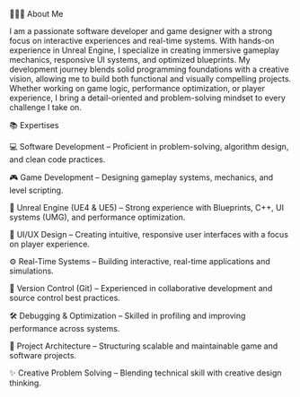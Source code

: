 👨🏻‍💻 About Me

I am a passionate software developer and game designer with a strong focus on interactive experiences and real-time systems. With hands-on experience in Unreal Engine, I specialize in creating immersive gameplay mechanics, responsive UI systems, and optimized blueprints. My development journey blends solid programming foundations with a creative vision, allowing me to build both functional and visually compelling projects. Whether working on game logic, performance optimization, or player experience, I bring a detail-oriented and problem-solving mindset to every challenge I take on.

📚 Expertises

💻 Software Development – Proficient in problem-solving, algorithm design, and clean code practices.

🎮 Game Development – Designing gameplay systems, mechanics, and level scripting.

🧠 Unreal Engine (UE4 & UE5) – Strong experience with Blueprints, C++, UI systems (UMG), and performance optimization.

🎨 UI/UX Design – Creating intuitive, responsive user interfaces with a focus on player experience.

⚙️ Real-Time Systems – Building interactive, real-time applications and simulations.

🔁 Version Control (Git) – Experienced in collaborative development and source control best practices.

🛠️ Debugging & Optimization – Skilled in profiling and improving performance across systems.

📂 Project Architecture – Structuring scalable and maintainable game and software projects.

✨ Creative Problem Solving – Blending technical skill with creative design thinking.
